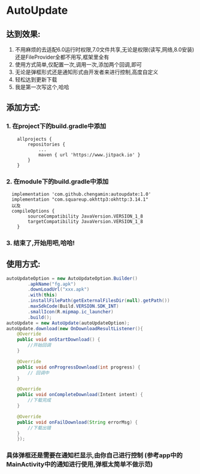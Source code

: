  
# AutoUpdate
## 达到效果:
1. 不用麻烦的去适配6.0运行时权限,7.0文件共享,无论是权限(读写,网络,8.0安装)还是FileProvider全都不用写,框架里全有
2. 使用方式简单,仅配置一次,调用一次,添加两个回调,即可
3. 无论是弹框形式还是通知形式由开发者来进行控制,高度自定义
4. 轻松达到更新下载
5. 我是第一次写这个,哈哈
## 添加方式:
### 1. 在project下的build.gradle中添加
```Gradle
    allprojects {
    	repositories {
			...
			maven { url 'https://www.jitpack.io' }
		}
	}
```    
### 2. 在module下的build.gradle中添加
```Gradle
  implementation 'com.github.chengamin:autoupdate:1.0'
  implementation "com.squareup.okhttp3:okhttp:3.14.1"
  以及
  compileOptions {
        sourceCompatibility JavaVersion.VERSION_1_8
        targetCompatibility JavaVersion.VERSION_1_8
    }
```    
### 3. 结束了,开始用吧,哈哈!   

## 使用方式:  
```java
autoUpdateOption = new AutoUpdateOption.Builder()
        .apkName("fg.apk")
        .downLoadUrl("xxx.apk")
        .with(this)
        .installFilePath(getExternalFilesDir(null).getPath())
        .maxSdkCode(Build.VERSION.SDK_INT)
        .smallIcon(R.mipmap.ic_launcher)
        .build();
autoUpdate = new AutoUpdate(autoUpdateOption);
autoUpdate.download(new OnDownloadResultListener(){
    @Override
    public void onStartDownload() {
        //开始回调
    }

    @Override
    public void onProgressDownload(int progress) {
        // 回调中
    }

    @Override
    public void onCompleteDownload(Intent intent) {
        //下载完成
    }

    @Override
    public void onFailDownload(String errorMsg) {
        //下载出错
    }
    });
```    
### 具体弹框还是需要在通知栏显示,由你自己进行控制   (参考app中的MainActivity中的通知进行使用,弹框太简单不做示范)


